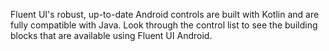 Fluent UI's robust, up-to-date Android controls are built with Kotlin and are fully compatible with Java. Look through the control list to see the building blocks that are available using Fluent UI Android.
